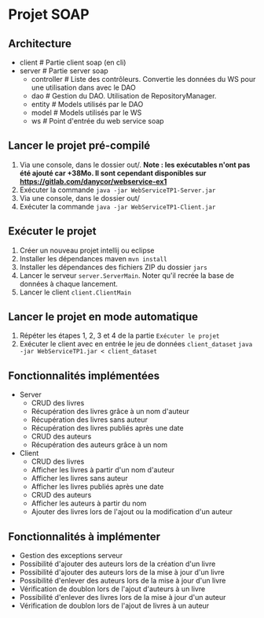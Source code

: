 # Projet SOAP

## Architecture
* client # Partie client soap (en cli)
* server # Partie server soap
  * controller # Liste des contrôleurs. Convertie les données du WS pour une utilisation dans avec le DAO
  * dao # Gestion du DAO. Utilisation de RepositoryManager.
  * entity # Models utilisés par le DAO
  * model # Models utilisés par le WS
  * ws # Point d'entrée du web service soap

## Lancer le projet pré-compilé 

1. Via une console, dans le dossier out/. **Note : les exécutables n'ont pas été ajouté car +38Mo. Il sont cependant disponibles sur https://gitlab.com/danycor/webservice-ex1**
2. Exécuter la commande `java -jar WebServiceTP1-Server.jar`
3. Via une console, dans le dossier out/
4. Exécuter la commande `java -jar WebServiceTP1-Client.jar`

## Exécuter le projet

1. Créer un nouveau projet intellij ou eclipse
2. Installer les dépendances maven `mvn install`
3. Installer les dépendances des fichiers ZIP du dossier `jars`
4. Lancer le serveur `server.ServerMain`. Noter qu'il recrée la base de données à chaque lancement.
5. Lancer le client `client.ClientMain`

## Lancer le projet en mode automatique

1. Répéter les étapes 1, 2, 3 et 4 de la partie `Exécuter le projet`
2. Exécuter le client avec en entrée le jeu de données `client_dataset` `java -jar WebServiceTP1.jar < client_dataset` 

## Fonctionnalités implémentées

* Server
  * CRUD des livres
  * Récupération des livres grâce à un nom d'auteur
  * Récupération des livres sans auteur
  * Récupération des livres publiés après une date
  * CRUD des auteurs
  * Récupération des auteurs grâce à un nom
* Client
  * CRUD des livres
  * Afficher les livres à partir d'un nom d'auteur
  * Afficher les livres sans auteur
  * Afficher les livres publiés après une date
  * CRUD des auteurs
  * Afficher les auteurs à partir du nom
  * Ajouter des livres lors de l'ajout ou la modification d'un auteur
  
## Fonctionnalités à implémenter

* Gestion des exceptions serveur
* Possibilité d'ajouter des auteurs lors de la création d'un livre
* Possibilité d'ajouter des auteurs lors de la mise à jour d'un livre
* Possibilité d'enlever des auteurs lors de la mise à jour d'un livre
* Vérification de doublon lors de l'ajout d'auteurs à un livre
* Possibilité d'enlever des livres lors de la mise à jour d'un auteur
* Vérification de doublon lors de l'ajout de livres à un auteur 